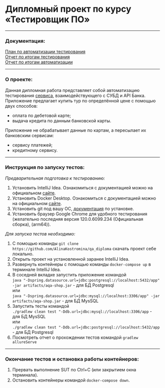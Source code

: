 # Дипломный проект по курсу «Тестировщик ПО»
___

### Документация:
[План по автоматизации тестирования](https://github.com/AlinaKostromina/qa_diploma/blob/main/docs/Plan.md)  
[Отчет по итогам тестирования](https://github.com/AlinaKostromina/qa_diploma/blob/main/docs/Report.md)     
[Отчет по итогам автоматизации](https://github.com/AlinaKostromina/qa_diploma/blob/main/docs/Summary.md)    

---
### О проекте:
Данная дипломная работа представляет собой автоматизацию тестирования [сервиса](https://github.com/netology-code/qa-diploma), взаимодействующего с СУБД и API Банка.  
Приложение предлагает купить тур по определённой цене с помощью двух способов:  
* оплата по дебетовой карте; 
* выдача кредита по данным банковской карты. 
 
Приложение не обрабатывает данные по картам, а пересылает их банковским сервисам:
* сервису платежей;
* кредитному сервису.
___

### **Инструкция по запуску тестов:**

_Предварительная подготовка к тестированию:_
1. Установить IntelliJ Idea. Ознакомиться с документацией можно на официальном [сайте](https://www.jetbrains.com/ru-ru/idea/).
2. Установить Docker Desktop. Ознакомиться с документацией можно на официальном [сайте](https://www.docker.com/get-started).
3. Установить git под вашу ОС, [документация](https://git-scm.com/book/ru/v2/Введение-Установка-Git) по установке.
4. Установить браузер Google Chrome для удобного тестирования (желательно последняя версия 120.0.6099.234 (Официальная сборка), (arm64)).

_Для запуска тестов необходимо:_
1. С помощью команды `git clone https://github.com/AlinaKostromina/qa_diploma` скачать проект себе локально.
2. Открыть проект на установленной заранее IntelliJ Idea.
3. Развернуть контейнеры с помощью команды `docker-compose up` в терминале IntelliJ Idea.
4. В соседней вкладке запустить приложение командой   
`java "-Dspring.datasource.url=jdbc:postgresql://localhost:5432/app" -jar artifacts/aqa-shop.jar` - для БД Postgresql   
или   
`java "-Dspring.datasource.url=jdbc:mysql://localhost:3306/app" -jar artifacts/aqa-shop.jar` - для БД MysSQL  
5. Запустить тесты командой  
`./gradlew clean test "-Ddb.url=jdbc:mysql://localhost:3306/app` -  для БД MysSQL  
или  
`./gradlew clean test "-Ddb.url=jdbc:postgresql://localhost:5432/app` - для БД Postgresql  
6. Посмотреть отчет о прохождении тестов командой `gradlew allureServe`

___

### **Окончание тестов и остановка работы контейнеров:**

1. Прервать выполнение SUT по Ctrl+C (или закрытием окна терминала).
2. Остановить контейнеры командой `docker-compose down`.
